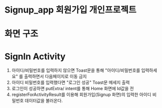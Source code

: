 # Signup_app 회원가입 개인프로젝트 
# 화면 구조
# Signln Activity 

1. 아이디/비밀번호를 입력하지 않으면 Toast문을 통해 "아이디/비밀번호를 입력하세요" 를 출력하면서 다음페이지로 이동 금지
2. 아이디 비밀번호를 입력했다면 "로그인 성공" Toast문 메세지 출력
3. 로그인이 성공하면 putExtra/ intent를 통해 Home 화면에 Id값을 전
4. registerForActivityResult를 이용해 회원가입(Signup 화면)의 입력한 아이디 비밀번호 데이터값을 불러온다.

